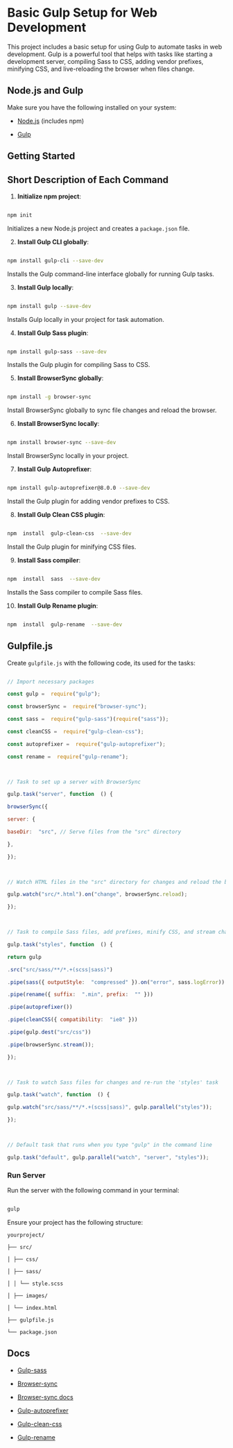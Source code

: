 # Basic Gulp Setup for Web Development
  

This project includes a basic setup for using Gulp to automate tasks in web development. Gulp is a powerful tool that helps with tasks like starting a development server, compiling Sass to CSS, adding vendor prefixes, minifying CSS, and live-reloading the browser when files change.

  

## Node.js and Gulp

  

Make sure you have the following installed on your system:

  

-  [Node.js](https://nodejs.org/) (includes npm)

-  [Gulp](https://gulpjs.com/)

  

## Getting Started

  

## Short Description of Each Command

  

1.  **Initialize npm project**:

  

```sh

npm init

```

  

Initializes a new Node.js project and creates a `package.json` file.

  

2.  **Install Gulp CLI globally**:

  

```sh

npm install gulp-cli --save-dev

```

  

Installs the Gulp command-line interface globally for running Gulp tasks.

  

3.  **Install Gulp locally**:

  

```sh

npm install gulp --save-dev

```

  

Installs Gulp locally in your project for task automation.

  

4.  **Install Gulp Sass plugin**:

  

```sh

npm install gulp-sass --save-dev

```

  

Installs the Gulp plugin for compiling Sass to CSS.

  

5.  **Install BrowserSync globally**:

  

```sh

npm install -g browser-sync

```

  

Install BrowserSync globally to sync file changes and reload the browser.

  

6.  **Install BrowserSync locally**:

  

```sh

npm install browser-sync --save-dev

```

  

Install BrowserSync locally in your project.

  

7.  **Install Gulp Autoprefixer**:

  

```sh

npm install gulp-autoprefixer@8.0.0 --save-dev

```

  

Install the Gulp plugin for adding vendor prefixes to CSS.

  

8.  **Install Gulp Clean CSS plugin**:

  

```sh

npm  install  gulp-clean-css  --save-dev

```

  

Install the Gulp plugin for minifying CSS files.

  

9.  **Install Sass compiler**:

  

```sh

npm  install  sass  --save-dev

```

  

Installs the Sass compiler to compile Sass files.

  

10.  **Install Gulp Rename plugin**:

  

```sh

npm  install  gulp-rename  --save-dev

```

  

## Gulpfile.js

  

Create `gulpfile.js` with the following code, its used for the tasks:

  

```javascript

// Import necessary packages

const gulp =  require("gulp");

const browserSync =  require("browser-sync");

const sass =  require("gulp-sass")(require("sass"));

const cleanCSS =  require("gulp-clean-css");

const autoprefixer =  require("gulp-autoprefixer");

const rename =  require("gulp-rename");

  

// Task to set up a server with BrowserSync

gulp.task("server", function  () {

browserSync({

server: {

baseDir:  "src", // Serve files from the "src" directory

},

});

  

// Watch HTML files in the "src" directory for changes and reload the browser

gulp.watch("src/*.html").on("change", browserSync.reload);

});

  

// Task to compile Sass files, add prefixes, minify CSS, and stream changes to BrowserSync

gulp.task("styles", function  () {

return gulp

.src("src/sass/**/*.+(scss|sass)")

.pipe(sass({ outputStyle:  "compressed" }).on("error", sass.logError))

.pipe(rename({ suffix:  ".min", prefix:  "" }))

.pipe(autoprefixer())

.pipe(cleanCSS({ compatibility:  "ie8" }))

.pipe(gulp.dest("src/css"))

.pipe(browserSync.stream());

});

  

// Task to watch Sass files for changes and re-run the 'styles' task

gulp.task("watch", function  () {

gulp.watch("src/sass/**/*.+(scss|sass)", gulp.parallel("styles"));

});

  

// Default task that runs when you type "gulp" in the command line

gulp.task("default", gulp.parallel("watch", "server", "styles"));

```

 



### Run Server

  

Run the server with the following command in your terminal:

  

```sh

gulp

```

  

Ensure your project has the following structure:

````
yourproject/

├── src/

│ ├── css/

│ ├── sass/

│ │ └── style.scss

│ ├── images/

│ └── index.html

├── gulpfile.js

└── package.json

```````

## Docs

-  [Gulp-sass](https://www.npmjs.com/package/gulp-sass)

-  [Browser-sync](https://browsersync.io/)

-  [Browser-sync docs](https://www.npmjs.com/package/browser-sync)

-  [Gulp-autoprefixer](https://www.npmjs.com/package/gulp-autoprefixer)

-  [Gulp-clean-css](https://www.npmjs.com/package/gulp-clean-css)

-  [Gulp-rename](https://www.npmjs.com/package/gulp-rename)
